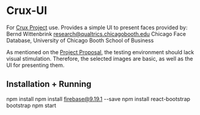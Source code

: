 # Crux-UI

For [Crux Project](https://github.com/abril-AL/Crux) use.
Provides a simple UI to present faces provided by:
    Bernd Wittenbrink <research@qualtrics.chicagobooth.edu> Chicago Face Database, University of Chicago Booth School of Business

As mentioned on the [Project Proposal](https://github.com/abril-AL/Crux/blob/main/EEG%20Tinder%20Proposal.pdf), the testing environment should lack visual stimulation.
Therefore, the selected images are basic, as well as the UI for presenting them.

## Installation + Running
npm install
npm install firebase@9.19.1 --save
npm install react-bootstrap bootstrap
npm start

